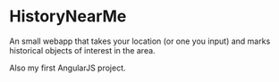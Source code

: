 # HistoryNearMe

An small webapp that takes your location (or one you input) and marks historical objects of interest in the area.

Also my first AngularJS project.
